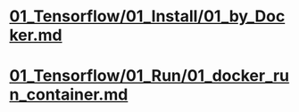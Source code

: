 # [01_Tensorflow/01_Install/01_by_Docker.md](01_Tensorflow/01_Install/01_by_Docker.md)

# [01_Tensorflow/01_Run/01_docker_run_container.md](01_Tensorflow/02_Run/01_docker_run_container.md)
